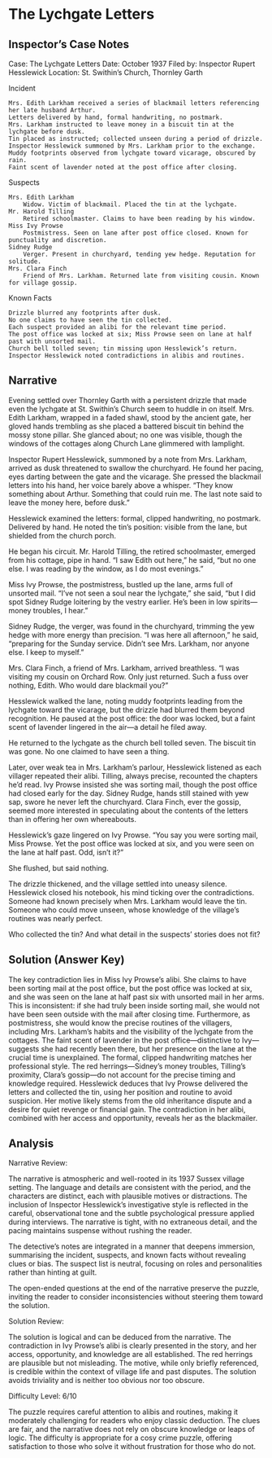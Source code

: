 # The Lychgate Letters

## Inspector’s Case Notes

Case: The Lychgate Letters
Date: October 1937
Filed by: Inspector Rupert Hesslewick
Location: St. Swithin’s Church, Thornley Garth

Incident

    Mrs. Edith Larkham received a series of blackmail letters referencing her late husband Arthur.
    Letters delivered by hand, formal handwriting, no postmark.
    Mrs. Larkham instructed to leave money in a biscuit tin at the lychgate before dusk.
    Tin placed as instructed; collected unseen during a period of drizzle.
    Inspector Hesslewick summoned by Mrs. Larkham prior to the exchange.
    Muddy footprints observed from lychgate toward vicarage, obscured by rain.
    Faint scent of lavender noted at the post office after closing.

Suspects

    Mrs. Edith Larkham
        Widow. Victim of blackmail. Placed the tin at the lychgate.
    Mr. Harold Tilling
        Retired schoolmaster. Claims to have been reading by his window.
    Miss Ivy Prowse
        Postmistress. Seen on lane after post office closed. Known for punctuality and discretion.
    Sidney Rudge
        Verger. Present in churchyard, tending yew hedge. Reputation for solitude.
    Mrs. Clara Finch
        Friend of Mrs. Larkham. Returned late from visiting cousin. Known for village gossip.

Known Facts

    Drizzle blurred any footprints after dusk.
    No one claims to have seen the tin collected.
    Each suspect provided an alibi for the relevant time period.
    The post office was locked at six; Miss Prowse seen on lane at half past with unsorted mail.
    Church bell tolled seven; tin missing upon Hesslewick’s return.
    Inspector Hesslewick noted contradictions in alibis and routines.


## Narrative

Evening settled over Thornley Garth with a persistent drizzle that made even the lychgate at St. Swithin’s Church seem to huddle in on itself. Mrs. Edith Larkham, wrapped in a faded shawl, stood by the ancient gate, her gloved hands trembling as she placed a battered biscuit tin behind the mossy stone pillar. She glanced about; no one was visible, though the windows of the cottages along Church Lane glimmered with lamplight.

Inspector Rupert Hesslewick, summoned by a note from Mrs. Larkham, arrived as dusk threatened to swallow the churchyard. He found her pacing, eyes darting between the gate and the vicarage. She pressed the blackmail letters into his hand, her voice barely above a whisper. “They know something about Arthur. Something that could ruin me. The last note said to leave the money here, before dusk.”

Hesslewick examined the letters: formal, clipped handwriting, no postmark. Delivered by hand. He noted the tin’s position: visible from the lane, but shielded from the church porch.

He began his circuit. Mr. Harold Tilling, the retired schoolmaster, emerged from his cottage, pipe in hand. “I saw Edith out here,” he said, “but no one else. I was reading by the window, as I do most evenings.”

Miss Ivy Prowse, the postmistress, bustled up the lane, arms full of unsorted mail. “I’ve not seen a soul near the lychgate,” she said, “but I did spot Sidney Rudge loitering by the vestry earlier. He’s been in low spirits—money troubles, I hear.”

Sidney Rudge, the verger, was found in the churchyard, trimming the yew hedge with more energy than precision. “I was here all afternoon,” he said, “preparing for the Sunday service. Didn’t see Mrs. Larkham, nor anyone else. I keep to myself.”

Mrs. Clara Finch, a friend of Mrs. Larkham, arrived breathless. “I was visiting my cousin on Orchard Row. Only just returned. Such a fuss over nothing, Edith. Who would dare blackmail you?”

Hesslewick walked the lane, noting muddy footprints leading from the lychgate toward the vicarage, but the drizzle had blurred them beyond recognition. He paused at the post office: the door was locked, but a faint scent of lavender lingered in the air—a detail he filed away.

He returned to the lychgate as the church bell tolled seven. The biscuit tin was gone. No one claimed to have seen a thing.

Later, over weak tea in Mrs. Larkham’s parlour, Hesslewick listened as each villager repeated their alibi. Tilling, always precise, recounted the chapters he’d read. Ivy Prowse insisted she was sorting mail, though the post office had closed early for the day. Sidney Rudge, hands still stained with yew sap, swore he never left the churchyard. Clara Finch, ever the gossip, seemed more interested in speculating about the contents of the letters than in offering her own whereabouts.

Hesslewick’s gaze lingered on Ivy Prowse. “You say you were sorting mail, Miss Prowse. Yet the post office was locked at six, and you were seen on the lane at half past. Odd, isn’t it?”

She flushed, but said nothing.

The drizzle thickened, and the village settled into uneasy silence. Hesslewick closed his notebook, his mind ticking over the contradictions. Someone had known precisely when Mrs. Larkham would leave the tin. Someone who could move unseen, whose knowledge of the village’s routines was nearly perfect.

Who collected the tin? And what detail in the suspects’ stories does not fit?

## Solution (Answer Key)

The key contradiction lies in Miss Ivy Prowse’s alibi. She claims to have been sorting mail at the post office, but the post office was locked at six, and she was seen on the lane at half past six with unsorted mail in her arms. This is inconsistent: if she had truly been inside sorting mail, she would not have been seen outside with the mail after closing time. Furthermore, as postmistress, she would know the precise routines of the villagers, including Mrs. Larkham’s habits and the visibility of the lychgate from the cottages. The faint scent of lavender in the post office—distinctive to Ivy—suggests she had recently been there, but her presence on the lane at the crucial time is unexplained. The formal, clipped handwriting matches her professional style. The red herrings—Sidney’s money troubles, Tilling’s proximity, Clara’s gossip—do not account for the precise timing and knowledge required. Hesslewick deduces that Ivy Prowse delivered the letters and collected the tin, using her position and routine to avoid suspicion. Her motive likely stems from the old inheritance dispute and a desire for quiet revenge or financial gain. The contradiction in her alibi, combined with her access and opportunity, reveals her as the blackmailer.

## Analysis

Narrative Review:

The narrative is atmospheric and well-rooted in its 1937 Sussex village setting. The language and details are consistent with the period, and the characters are distinct, each with plausible motives or distractions. The inclusion of Inspector Hesslewick’s investigative style is reflected in the careful, observational tone and the subtle psychological pressure applied during interviews. The narrative is tight, with no extraneous detail, and the pacing maintains suspense without rushing the reader.

The detective’s notes are integrated in a manner that deepens immersion, summarising the incident, suspects, and known facts without revealing clues or bias. The suspect list is neutral, focusing on roles and personalities rather than hinting at guilt.

The open-ended questions at the end of the narrative preserve the puzzle, inviting the reader to consider inconsistencies without steering them toward the solution.

Solution Review:

The solution is logical and can be deduced from the narrative. The contradiction in Ivy Prowse’s alibi is clearly presented in the story, and her access, opportunity, and knowledge are all established. The red herrings are plausible but not misleading. The motive, while only briefly referenced, is credible within the context of village life and past disputes. The solution avoids triviality and is neither too obvious nor too obscure.

Difficulty Level: 6/10

The puzzle requires careful attention to alibis and routines, making it moderately challenging for readers who enjoy classic deduction. The clues are fair, and the narrative does not rely on obscure knowledge or leaps of logic. The difficulty is appropriate for a cosy crime puzzle, offering satisfaction to those who solve it without frustration for those who do not.